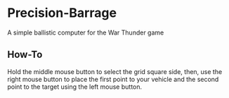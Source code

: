 # Precision-Barrage
A simple ballistic computer for the War Thunder game

## How-To

Hold the middle mouse button to select the grid square side, then, use the right mouse button to place the first point to your vehicle and the second point to the target using the left mouse button.
